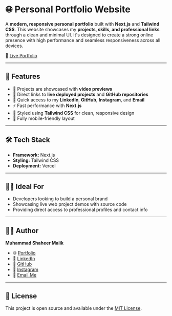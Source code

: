 # 🌐 Personal Portfolio Website

A **modern, responsive personal portfolio** built with **Next.js** and **Tailwind CSS**. This website showcases my **projects, skills, and professional links** through a clean and minimal UI. It's designed to create a strong online presence with high performance and seamless responsiveness across all devices.

🔗 [Live Portfolio](https://shaheer-portfolio-omega.vercel.app)

---

## 🚀 Features

- 🎥 Projects are showcased with **video previews**
- 🔗 Direct links to **live deployed projects** and **GitHub repositories**
- 💼 Quick access to my **LinkedIn**, **GitHub**, **Instagram**, and **Email**
- ⚡ Fast performance with **Next.js**
- 🎨 Styled using **Tailwind CSS** for clean, responsive design
- 📱 Fully mobile-friendly layout

---

## 🛠️ Tech Stack

- **Framework:** Next.js
- **Styling:** Tailwind CSS
- **Deployment:** Vercel

---

## 🧑‍💻 Ideal For

- Developers looking to build a personal brand  
- Showcasing live web project demos with source code  
- Providing direct access to professional profiles and contact info  

---

## 👨‍💻 Author

**Muhammad Shaheer Malik**  
- 🌐 [Portfolio](https://shaheer-portfolio-omega.vercel.app)  
- 💼 [LinkedIn](https://linkedin.com/in/malik-shaheer03)  
- 🐙 [GitHub](https://github.com/malik-shaheer03)  
- 📸 [Instagram](https://instagram.com/your_instagram_handle)  
- 📧 [Email Me](mailto:youremail@example.com)  

---

## 📜 License

This project is open source and available under the [MIT License](LICENSE).
